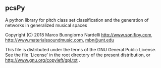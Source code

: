 
## pcsPy

 A python library for pitch class set classification and the generation of networks in 
 generalized musical spaces

 Copyright (C) 2018 Marco Buongiorno Nardelli
 http://www.sonifipy.com, http://www.materialssoundmusic.com, mbn@unt.edu

 This file is distributed under the terms of the
 GNU General Public License. See the file `License'
 in the root directory of the present distribution,
 or http://www.gnu.org/copyleft/gpl.txt .

